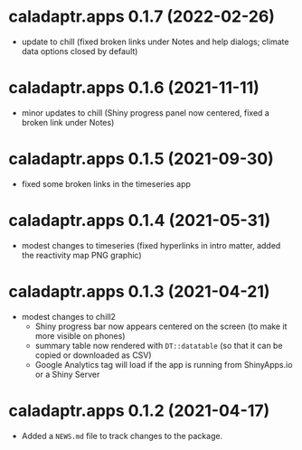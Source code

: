 # caladaptr.apps 0.1.7 (2022-02-26)

* update to chill (fixed broken links under Notes and help dialogs; climate data options closed by default)

# caladaptr.apps 0.1.6 (2021-11-11)

* minor updates to chill (Shiny progress panel now centered, fixed a broken link under Notes)

# caladaptr.apps 0.1.5 (2021-09-30)

* fixed some broken links in the timeseries app

# caladaptr.apps 0.1.4 (2021-05-31)

* modest changes to timeseries (fixed hyperlinks in intro matter, added the reactivity map PNG graphic)

# caladaptr.apps 0.1.3 (2021-04-21)

* modest changes to chill2
    - Shiny progress bar now appears centered on the screen (to make it more visible on phones)  
    - summary table now rendered with `DT::datatable` (so that it can be copied or downloaded as CSV)  
    - Google Analytics tag will load if the app is running from ShinyApps.io or a Shiny Server

# caladaptr.apps 0.1.2 (2021-04-17)

* Added a `NEWS.md` file to track changes to the package.
    
